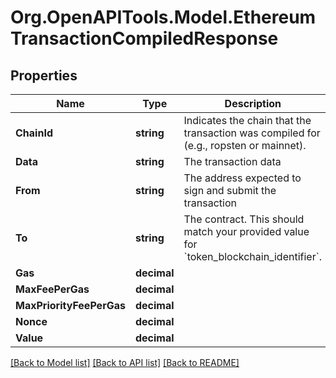 
# Org.OpenAPITools.Model.EthereumTransactionCompiledResponse

## Properties

Name | Type | Description | Notes
------------ | ------------- | ------------- | -------------
**ChainId** | **string** | Indicates the chain that the transaction was compiled for (e.g., ropsten or mainnet).  | [optional] 
**Data** | **string** | The transaction data  | [optional] 
**From** | **string** | The address expected to sign and submit the transaction  | [optional] 
**To** | **string** | The contract. This should match your provided value for &#x60;token_blockchain_identifier&#x60;.  | [optional] 
**Gas** | **decimal** |  | [optional] 
**MaxFeePerGas** | **decimal** |  | [optional] 
**MaxPriorityFeePerGas** | **decimal** |  | [optional] 
**Nonce** | **decimal** |  | [optional] 
**Value** | **decimal** |  | [optional] 

[[Back to Model list]](../README.md#documentation-for-models)
[[Back to API list]](../README.md#documentation-for-api-endpoints)
[[Back to README]](../README.md)

